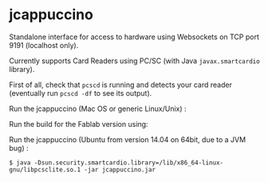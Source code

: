 jcappuccino
===========

Standalone interface for access to hardware using Websockets on TCP port 9191 (localhost only).

Currently supports Card Readers using PC/SC (with Java `javax.smartcardio` library).

First of all, check that `pcscd` is running and detects your card reader (eventually run `pcscd -df` to see its output).

Run the jcappuccino (Mac OS or generic Linux/Unix) :

Run the build for the Fablab version using:

Run the jcappuccino (Ubuntu from version 14.04 on 64bit, due to a JVM bug) :

    $ java -Dsun.security.smartcardio.library=/lib/x86_64-linux-gnu/libpcsclite.so.1 -jar jcappuccino.jar


